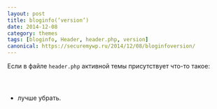 ```yaml
---
layout: post
title: bloginfo(‘version’)
date: 2014-12-08
category: themes
tags: [bloginfo, Header, header.php, version]
canonical: https://securemywp.ru/2014/12/08/bloginfoversion/
---
```


Если в файле <code>header.php</code> активной темы присутствует что-то такое:

<pre><code>
<meta name="generator" content="WordPress <?php bloginfo('version'); ?>" />
</code></pre>

 - лучше убрать.
